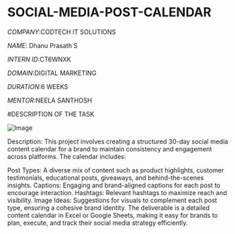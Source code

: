 # SOCIAL-MEDIA-POST-CALENDAR

*COMPANY*:CODTECH IT SOLUTIONS

*NAME*: Dhanu Prasath S

*INTERN ID*:CT6WNXK

*DOMAIN*:DIGITAL MARKETING

*DURATION*:6 WEEKS

*MENTOR*:NEELA SANTHOSH

#DESCRIPTION OF THE TASK

![Image](https://github.com/user-attachments/assets/90463173-231b-41b4-93a5-af848272202c)

Description:
This project involves creating a structured 30-day social media content calendar for a brand to maintain consistency and engagement across platforms. The calendar includes:

Post Types: A diverse mix of content such as product highlights, customer testimonials, educational posts, giveaways, and behind-the-scenes insights.
Captions: Engaging and brand-aligned captions for each post to encourage interaction.
Hashtags: Relevant hashtags to maximize reach and visibility.
Image Ideas: Suggestions for visuals to complement each post type, ensuring a cohesive brand identity.
The deliverable is a detailed content calendar in Excel or Google Sheets, making it easy for brands to plan, execute, and track their social media strategy efficiently.

